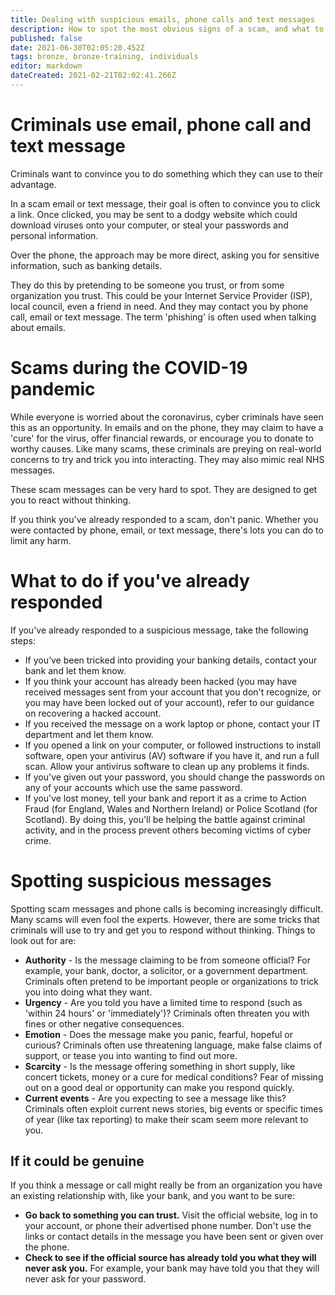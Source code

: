 ```yaml
---
title: Dealing with suspicious emails, phone calls and text messages
description: How to spot the most obvious signs of a scam, and what to do if you've already responded.
published: false
date: 2021-06-30T02:05:20.452Z
tags: bronze, bronze-training, individuals
editor: markdown
dateCreated: 2021-02-21T02:02:41.266Z
---
```


# Criminals use email, phone call and text message

Criminals want to convince you to do something which they can use to their advantage.

In a scam email or text message, their goal is often to convince you to click a link. Once clicked, you may be sent to a dodgy website which could download viruses onto your computer, or steal your passwords and personal information.

Over the phone, the approach may be more direct, asking you for sensitive information, such as banking details.

They do this by pretending to be someone you trust, or from some organization you trust. This could be your Internet Service Provider (ISP), local council, even a friend in need. And they may contact you by phone call, email or text message. The term 'phishing' is often used when talking about emails.

# Scams during the COVID-19 pandemic
While everyone is worried about the coronavirus, cyber criminals have seen this as an opportunity. In emails and on the phone, they may claim to have a 'cure' for the virus, offer financial rewards, or encourage you to donate to worthy causes. Like many scams, these criminals are preying on real-world concerns to try and trick you into interacting. They may also mimic real NHS messages.

These scam messages can be very hard to spot. They are designed to get you to react without thinking.

If you think you've already responded to a scam, don't panic. Whether you were contacted by phone, email, or text message, there's lots you can do to limit any harm.

# What to do if you've already responded
If you've already responded to a suspicious message, take the following steps:

- If you’ve been tricked into providing your banking details, contact your bank and let them know.
- If you think your account has already been hacked (you may have received messages sent from your account that you don't recognize, or you may have been locked out of your account), refer to our guidance on recovering a hacked account.
- If you received the message on a work laptop or phone, contact your IT department and let them know. 
- If you opened a link on your computer, or followed instructions to install software, open your antivirus (AV) software if you have it, and run a full scan. Allow your antivirus software to clean up any problems it finds. 
- If you've given out your password, you should change the passwords on any of your accounts which use the same password.
- If you've lost money, tell your bank and report it as a crime to Action Fraud (for England, Wales and Northern Ireland) or Police Scotland (for Scotland). By doing this, you'll be helping the battle against criminal activity, and in the process prevent others becoming victims of cyber crime.

# Spotting suspicious messages
Spotting scam messages and phone calls is becoming increasingly difficult. Many scams will even fool the experts. However, there are some tricks that criminals will use to try and get you to respond without thinking. Things to look out for are:

- **Authority** - Is the message claiming to be from someone official? For example, your bank, doctor, a solicitor, or a government department. Criminals often pretend to be important people or organizations to trick you into doing what they want.
- **Urgency** - Are you told you have a limited time to respond (such as 'within 24 hours' or 'immediately')? Criminals often threaten you with fines or other negative consequences.
- **Emotion** - Does the message make you panic, fearful, hopeful or curious? Criminals often use threatening language, make false claims of support, or tease you into wanting to find out more.
- **Scarcity** - Is the message offering something in short supply, like concert tickets, money or a cure for medical conditions? Fear of missing out on a good deal or opportunity can make you respond quickly.
- **Current events** - Are you expecting to see a message like this? Criminals often exploit current news stories, big events or specific times of year (like tax reporting) to make their scam seem more relevant to you.

## If it could be genuine
If you think a message or call might really be from an organization you have an existing relationship with, like your bank, and you want to be sure:

- **Go back to something you can trust.** Visit the official website, log in to your account, or phone their advertised phone number. Don't use the links or contact details in the message you have been sent or given over the phone.
- **Check to see if the official source has already told you what they will never ask you.** For example, your bank may have told you that they will never ask for your password.


